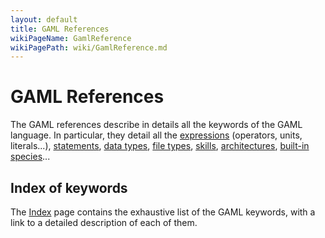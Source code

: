 ```yaml
---
layout: default
title: GAML References
wikiPageName: GamlReference
wikiPagePath: wiki/GamlReference.md
---
```

# GAML References
 	
The GAML references describe in details all the keywords of the GAML language. In particular, they detail all the [expressions](expressions) (operators, units, literals...), [statements](Statements), [data types](DataTypes), [file types](FileTypes), [skills](BuiltInSkills), [architectures](BuiltInArchitectures), [built-in species](BuiltInSpecies)...


## Index of keywords

The [Index](Index) page contains the exhaustive list of the GAML keywords, with a link to a detailed description of each of them.
